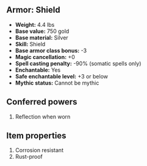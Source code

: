 ## Armor: Shield

- **Weight:** 4.4 lbs
- **Base value:** 750 gold
- **Base material:** Silver
- **Skill:** Shield
- **Base armor class bonus:** -3
- **Magic cancellation:** +0
- **Spell casting penalty:** -90% (somatic spells only)
- **Enchantable:** Yes
- **Safe enchantable level:** +3 or below
- **Mythic status:** Cannot be mythic

## Conferred powers

1. Reflection when worn

## Item properties

1. Corrosion resistant
2. Rust-proof
